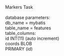 Markers Task <br>
<br>
database parameters:<br>
db_name = mybatis<br>
table_name = features<br>
table_columns:<br>
&#09;id INT(11) (auto increment)<br>
&#09;coords BLOB<br>
&#09;PRIMARY (id)<br>
